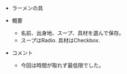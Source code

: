- ラーメンの具

- 概要
    - 名前、出身地、スープ、具材を選んで保存。
    - スープはRadio. 具材はCheckbox.

- コメント
    - 今回は時間が取れず最低限でした。